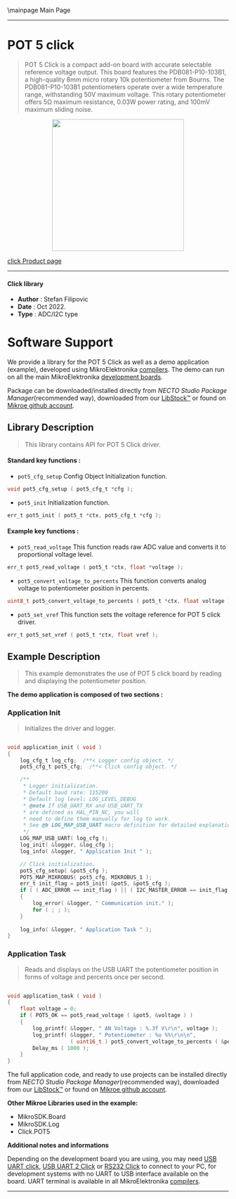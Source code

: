 \mainpage Main Page

---
# POT 5 click

> POT 5 Click is a compact add-on board with accurate selectable reference voltage output. This board features the PDB081-P10-103B1, a high-quality 8mm micro rotary 10k potentiometer from Bourns. The PDB081-P10-103B1 potentiometers operate over a wide temperature range, withstanding 50V maximum voltage. This rotary potentiometer offers 5Ω maximum resistance, 0.03W power rating, and 100mV maximum sliding noise.

<p align="center">
  <img src="https://download.mikroe.com/images/click_for_ide/pot5_click.png" height=300px>
</p>

[click Product page](https://www.mikroe.com/pot-5-click)

---


#### Click library

- **Author**        : Stefan Filipovic
- **Date**          : Oct 2022.
- **Type**          : ADC/I2C type


# Software Support

We provide a library for the POT 5 Click
as well as a demo application (example), developed using MikroElektronika
[compilers](https://www.mikroe.com/necto-studio).
The demo can run on all the main MikroElektronika [development boards](https://www.mikroe.com/development-boards).

Package can be downloaded/installed directly from *NECTO Studio Package Manager*(recommended way), downloaded from our [LibStock&trade;](https://libstock.mikroe.com) or found on [Mikroe github account](https://github.com/MikroElektronika/mikrosdk_click_v2/tree/master/clicks).

## Library Description

> This library contains API for POT 5 Click driver.

#### Standard key functions :

- `pot5_cfg_setup` Config Object Initialization function.
```c
void pot5_cfg_setup ( pot5_cfg_t *cfg );
```

- `pot5_init` Initialization function.
```c
err_t pot5_init ( pot5_t *ctx, pot5_cfg_t *cfg );
```

#### Example key functions :

- `pot5_read_voltage` This function reads raw ADC value and converts it to proportional voltage level.
```c
err_t pot5_read_voltage ( pot5_t *ctx, float *voltage );
```

- `pot5_convert_voltage_to_percents` This function converts analog voltage to potentiometer position in percents.
```c
uint8_t pot5_convert_voltage_to_percents ( pot5_t *ctx, float voltage );
```

- `pot5_set_vref` This function sets the voltage reference for POT 5 click driver.
```c
err_t pot5_set_vref ( pot5_t *ctx, float vref );
```

## Example Description

> This example demonstrates the use of POT 5 click board by reading and displaying the potentiometer position.

**The demo application is composed of two sections :**

### Application Init

> Initializes the driver and logger.

```c

void application_init ( void )
{
    log_cfg_t log_cfg;  /**< Logger config object. */
    pot5_cfg_t pot5_cfg;  /**< Click config object. */

    /** 
     * Logger initialization.
     * Default baud rate: 115200
     * Default log level: LOG_LEVEL_DEBUG
     * @note If USB_UART_RX and USB_UART_TX 
     * are defined as HAL_PIN_NC, you will 
     * need to define them manually for log to work. 
     * See @b LOG_MAP_USB_UART macro definition for detailed explanation.
     */
    LOG_MAP_USB_UART( log_cfg );
    log_init( &logger, &log_cfg );
    log_info( &logger, " Application Init " );

    // Click initialization.
    pot5_cfg_setup( &pot5_cfg );
    POT5_MAP_MIKROBUS( pot5_cfg, MIKROBUS_1 );
    err_t init_flag = pot5_init( &pot5, &pot5_cfg );
    if ( ( ADC_ERROR == init_flag ) || ( I2C_MASTER_ERROR == init_flag ) )
    {
        log_error( &logger, " Communication init." );
        for ( ; ; );
    }
    
    log_info( &logger, " Application Task " );
}

```

### Application Task

> Reads and displays on the USB UART the potentiometer position in forms of voltage and percents once per second.

```c

void application_task ( void )
{
    float voltage = 0;
    if ( POT5_OK == pot5_read_voltage ( &pot5, &voltage ) ) 
    {
        log_printf( &logger, " AN Voltage : %.3f V\r\n", voltage );
        log_printf( &logger, " Potentiometer : %u %%\r\n\n", 
                    ( uint16_t ) pot5_convert_voltage_to_percents ( &pot5, voltage ) );
        Delay_ms ( 1000 );
    }
}

```

The full application code, and ready to use projects can be installed directly from *NECTO Studio Package Manager*(recommended way), downloaded from our [LibStock&trade;](https://libstock.mikroe.com) or found on [Mikroe github account](https://github.com/MikroElektronika/mikrosdk_click_v2/tree/master/clicks).

**Other Mikroe Libraries used in the example:**

- MikroSDK.Board
- MikroSDK.Log
- Click.POT5

**Additional notes and informations**

Depending on the development board you are using, you may need
[USB UART click](https://www.mikroe.com/usb-uart-click),
[USB UART 2 Click](https://www.mikroe.com/usb-uart-2-click) or
[RS232 Click](https://www.mikroe.com/rs232-click) to connect to your PC, for
development systems with no UART to USB interface available on the board. UART
terminal is available in all MikroElektronika
[compilers](https://shop.mikroe.com/compilers).

---
